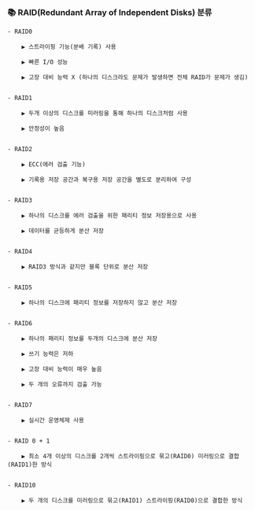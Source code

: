 ### 📚 RAID(Redundant Array of Independent Disks) 분류

    - RAID0

        ▶️ 스트라이핑 기능(분배 기록) 사용

        ▶️ 빠른 I/O 성능

        ▶️ 고장 대비 능력 X (하나의 디스크라도 문제가 발생하면 전체 RAID가 문제가 생김)


    - RAID1

        ▶️ 두개 이상의 디스크를 미러링을 통해 하나의 디스크처럼 사용

        ▶️ 안정성이 높음


    - RAID2

        ▶️ ECC(에러 검출 기능)

        ▶️ 기록용 저장 공간과 복구용 저장 공간을 별도로 분리하여 구성


    - RAID3

        ▶️ 하나의 디스크를 에러 검출을 위한 패리티 정보 저장용으로 사용

        ▶️ 데이터를 균등하게 분산 저장


    - RAID4

        ▶️ RAID3 방식과 같지만 블록 단위로 분산 저장


    - RAID5

        ▶️ 하나의 디스크에 패리티 정보를 저장하지 않고 분산 저장


    - RAID6

        ▶️ 하나의 패리티 정보를 두개의 디스크에 분산 저장

        ▶️ 쓰기 능력은 저하

        ▶️ 고장 대비 능력이 매우 높음

        ▶️ 두 개의 오류까지 검출 가능


    - RAID7

        ▶️ 실시간 운영체제 사용


    - RAID 0 + 1

        ▶️ 최소 4개 이상의 디스크를 2개씩 스트라이핑으로 묶고(RAID0) 미러링으로 결합(RAID1)한 방식


    - RAID10

        ▶️ 두 개의 디스크를 미러링으로 묶고(RAID1) 스트라이핑(RAID0)으로 결합한 방식
